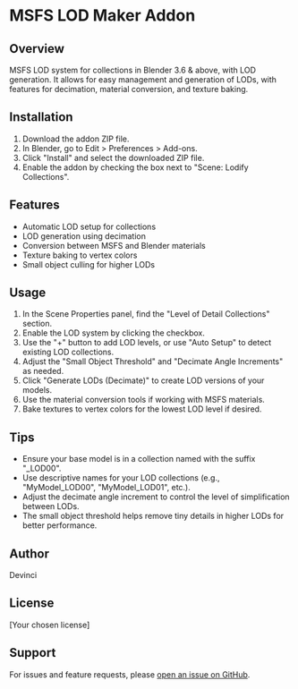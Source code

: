 # MSFS LOD Maker Addon

## Overview
MSFS LOD system for collections in Blender 3.6 & above, with LOD generation. It allows for easy management and generation of LODs, with features for decimation, material conversion, and texture baking.

## Installation
1. Download the addon ZIP file.
2. In Blender, go to Edit > Preferences > Add-ons.
3. Click "Install" and select the downloaded ZIP file.
4. Enable the addon by checking the box next to "Scene: Lodify Collections".

## Features
- Automatic LOD setup for collections
- LOD generation using decimation
- Conversion between MSFS and Blender materials
- Texture baking to vertex colors
- Small object culling for higher LODs

## Usage
1. In the Scene Properties panel, find the "Level of Detail Collections" section.
2. Enable the LOD system by clicking the checkbox.
3. Use the "+" button to add LOD levels, or use "Auto Setup" to detect existing LOD collections.
4. Adjust the "Small Object Threshold" and "Decimate Angle Increments" as needed.
5. Click "Generate LODs (Decimate)" to create LOD versions of your models.
6. Use the material conversion tools if working with MSFS materials.
7. Bake textures to vertex colors for the lowest LOD level if desired.

## Tips
- Ensure your base model is in a collection named with the suffix "_LOD00".
- Use descriptive names for your LOD collections (e.g., "MyModel_LOD00", "MyModel_LOD01", etc.).
- Adjust the decimate angle increment to control the level of simplification between LODs.
- The small object threshold helps remove tiny details in higher LODs for better performance.

## Author
Devinci

## License
[Your chosen license]

## Support
For issues and feature requests, please [open an issue on GitHub](https://github.com/yourusername/your-repo-name/issues).

